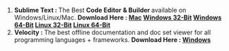 <ol>
	<li><strong>Sublime Text : </strong>The Best <strong>Code Editor &amp; Builder </strong>available on Windows/Linux/Mac. <strong>Download Here : <a href="http://c758482.r82.cf2.rackcdn.com/Sublime%20Text%202.0.2.dmg" target="_blank">Mac</a> <a href="http://c758482.r82.cf2.rackcdn.com/Sublime%20Text%202.0.2%20Setup.exe" target="_blank">Windows 32-Bit</a> <a href="http://c758482.r82.cf2.rackcdn.com/Sublime%20Text%202.0.2%20x64%20Setup.exe" target="_blank">Windows 64-Bit</a> <a href="http://c758482.r82.cf2.rackcdn.com/Sublime%20Text%202.0.2.tar.bz2" target="_blank">Linux 32-Bit</a> <a href="http://c758482.r82.cf2.rackcdn.com/Sublime%20Text%202.0.2%20x64.tar.bz2" target="_blank">Linux 64-Bit</a></strong></li>
	<li><strong>Velocity : </strong>The best offline documentation and doc set viewer for all programming languages + frameworks. <strong>Download Here : <a href="https://velocity.blob.core.windows.net/downloads/VelocitySetup-1.0.6.msi" target="_blank">Windows</a></strong></li>
</ol>